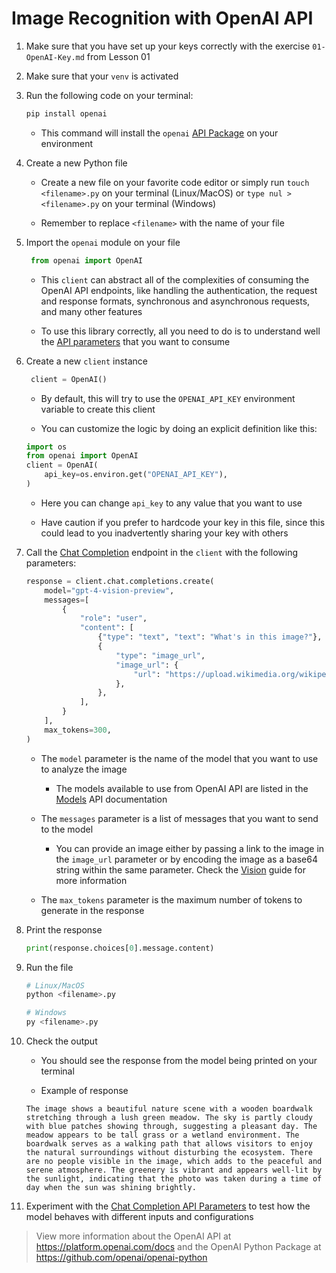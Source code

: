 # Image Recognition with OpenAI API

1. Make sure that you have set up your keys correctly with the exercise `01-OpenAI-Key.md` from Lesson 01

2. Make sure that your `venv` is activated

3. Run the following code on your terminal:

   ```bash
   pip install openai
   ```

   - This command will install the `openai` [API Package](https://github.com/openai/openai-python) on your environment

4. Create a new Python file

   - Create a new file on your favorite code editor or simply run `touch <filename>.py` on your terminal (Linux/MacOS) or `type nul > <filename>.py` on your terminal (Windows)

   - Remember to replace `<filename>` with the name of your file

5. Import the `openai` module on your file

   ```python
    from openai import OpenAI
   ```

   - This `client` can abstract all of the complexities of consuming the OpenAI API endpoints, like handling the authentication, the request and response formats, synchronous and asynchronous requests, and many other features

   - To use this library correctly, all you need to do is to understand well the [API parameters](https://platform.openai.com/docs) that you want to consume

6. Create a new `client` instance

   ```python
    client = OpenAI()
   ```

   - By default, this will try to use the `OPENAI_API_KEY` environment variable to create this client

   - You can customize the logic by doing an explicit definition like this:

   ```python
   import os
   from openai import OpenAI
   client = OpenAI(
       api_key=os.environ.get("OPENAI_API_KEY"),
   )
   ```

   - Here you can change `api_key` to any value that you want to use

   - Have caution if you prefer to hardcode your key in this file, since this could lead to you inadvertently sharing your key with others

7. Call the [Chat Completion](https://platform.openai.com/docs/guides/vision) endpoint in the `client` with the following parameters:

   ```python
   response = client.chat.completions.create(
       model="gpt-4-vision-preview",
       messages=[
           {
               "role": "user",
               "content": [
                   {"type": "text", "text": "What's in this image?"},
                   {
                       "type": "image_url",
                       "image_url": {
                           "url": "https://upload.wikimedia.org/wikipedia/commons/thumb/d/dd/Gfp-wisconsin-madison-the-nature-boardwalk.jpg/2560px-Gfp-wisconsin-madison-the-nature-boardwalk.jpg",
                       },
                   },
               ],
           }
       ],
       max_tokens=300,
   )
   ```

   - The `model` parameter is the name of the model that you want to use to analyze the image

     - The models available to use from OpenAI API are listed in the [Models](https://platform.openai.com/docs/models/overview) API documentation

   - The `messages` parameter is a list of messages that you want to send to the model

     - You can provide an image either by passing a link to the image in the `image_url` parameter or by encoding the image as a base64 string within the same parameter. Check the [Vision](https://platform.openai.com/docs/guides/vision) guide for more information

   - The `max_tokens` parameter is the maximum number of tokens to generate in the response

8. Print the response

   ```python
   print(response.choices[0].message.content)
   ```

9. Run the file

   ```bash
   # Linux/MacOS
   python <filename>.py
   ```

   ```bash
   # Windows
   py <filename>.py
   ```

10. Check the output

    - You should see the response from the model being printed on your terminal

    - Example of response

    ```text
    The image shows a beautiful nature scene with a wooden boardwalk stretching through a lush green meadow. The sky is partly cloudy with blue patches showing through, suggesting a pleasant day. The meadow appears to be tall grass or a wetland environment. The boardwalk serves as a walking path that allows visitors to enjoy the natural surroundings without disturbing the ecosystem. There are no people visible in the image, which adds to the peaceful and serene atmosphere. The greenery is vibrant and appears well-lit by the sunlight, indicating that the photo was taken during a time of day when the sun was shining brightly.
    ```

11. Experiment with the [Chat Completion API Parameters](https://platform.openai.com/docs/api-reference/chat) to test how the model behaves with different inputs and configurations

> View more information about the OpenAI API at <https://platform.openai.com/docs> and the OpenAI Python Package at <https://github.com/openai/openai-python>
